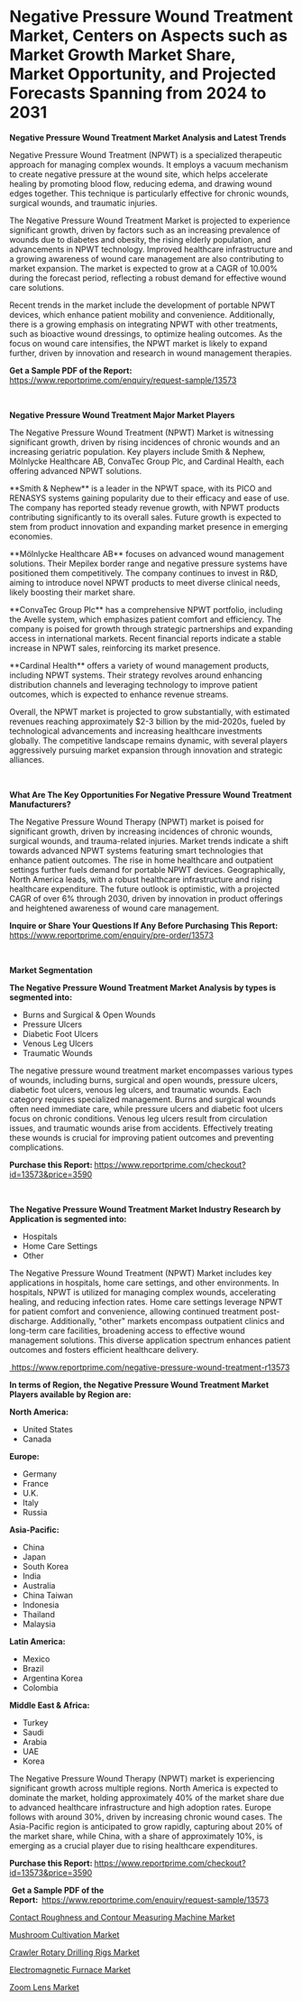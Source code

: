 <p><h1>Negative Pressure Wound Treatment Market, Centers on Aspects such as Market Growth Market Share, Market Opportunity, and Projected Forecasts Spanning from 2024 to 2031</h1></p><p><strong>Negative Pressure Wound Treatment Market Analysis and Latest Trends</strong></p>
<p><p>Negative Pressure Wound Treatment (NPWT) is a specialized therapeutic approach for managing complex wounds. It employs a vacuum mechanism to create negative pressure at the wound site, which helps accelerate healing by promoting blood flow, reducing edema, and drawing wound edges together. This technique is particularly effective for chronic wounds, surgical wounds, and traumatic injuries.</p><p>The Negative Pressure Wound Treatment Market is projected to experience significant growth, driven by factors such as an increasing prevalence of wounds due to diabetes and obesity, the rising elderly population, and advancements in NPWT technology. Improved healthcare infrastructure and a growing awareness of wound care management are also contributing to market expansion. The market is expected to grow at a CAGR of 10.00% during the forecast period, reflecting a robust demand for effective wound care solutions.</p><p>Recent trends in the market include the development of portable NPWT devices, which enhance patient mobility and convenience. Additionally, there is a growing emphasis on integrating NPWT with other treatments, such as bioactive wound dressings, to optimize healing outcomes. As the focus on wound care intensifies, the NPWT market is likely to expand further, driven by innovation and research in wound management therapies.</p></p>
<p><strong>Get a Sample PDF of the Report:&nbsp;</strong> <a href="https://www.reportprime.com/enquiry/request-sample/13573">https://www.reportprime.com/enquiry/request-sample/13573</a></p>
<p>&nbsp;</p>
<p><strong>Negative Pressure Wound Treatment Major Market Players</strong></p>
<p><p>The Negative Pressure Wound Treatment (NPWT) Market is witnessing significant growth, driven by rising incidences of chronic wounds and an increasing geriatric population. Key players include Smith & Nephew, Mölnlycke Healthcare AB, ConvaTec Group Plc, and Cardinal Health, each offering advanced NPWT solutions.</p><p>**Smith & Nephew** is a leader in the NPWT space, with its PICO and RENASYS systems gaining popularity due to their efficacy and ease of use. The company has reported steady revenue growth, with NPWT products contributing significantly to its overall sales. Future growth is expected to stem from product innovation and expanding market presence in emerging economies.</p><p>**Mölnlycke Healthcare AB** focuses on advanced wound management solutions. Their Mepilex border range and negative pressure systems have positioned them competitively. The company continues to invest in R&D, aiming to introduce novel NPWT products to meet diverse clinical needs, likely boosting their market share.</p><p>**ConvaTec Group Plc** has a comprehensive NPWT portfolio, including the Avelle system, which emphasizes patient comfort and efficiency. The company is poised for growth through strategic partnerships and expanding access in international markets. Recent financial reports indicate a stable increase in NPWT sales, reinforcing its market presence.</p><p>**Cardinal Health** offers a variety of wound management products, including NPWT systems. Their strategy revolves around enhancing distribution channels and leveraging technology to improve patient outcomes, which is expected to enhance revenue streams.</p><p>Overall, the NPWT market is projected to grow substantially, with estimated revenues reaching approximately $2-3 billion by the mid-2020s, fueled by technological advancements and increasing healthcare investments globally. The competitive landscape remains dynamic, with several players aggressively pursuing market expansion through innovation and strategic alliances.</p></p>
<p>&nbsp;</p>
<p><strong>What Are The Key Opportunities For Negative Pressure Wound Treatment Manufacturers?</strong></p>
<p><p>The Negative Pressure Wound Therapy (NPWT) market is poised for significant growth, driven by increasing incidences of chronic wounds, surgical wounds, and trauma-related injuries. Market trends indicate a shift towards advanced NPWT systems featuring smart technologies that enhance patient outcomes. The rise in home healthcare and outpatient settings further fuels demand for portable NPWT devices. Geographically, North America leads, with a robust healthcare infrastructure and rising healthcare expenditure. The future outlook is optimistic, with a projected CAGR of over 6% through 2030, driven by innovation in product offerings and heightened awareness of wound care management.</p></p>
<p><strong>Inquire or Share Your Questions If Any Before Purchasing This Report:</strong> <a href="https://www.reportprime.com/enquiry/pre-order/13573">https://www.reportprime.com/enquiry/pre-order/13573</a></p>
<p>&nbsp;</p>
<p><strong>Market Segmentation</strong></p>
<p><strong>The Negative Pressure Wound Treatment Market Analysis by types is segmented into:</strong></p>
<p><ul><li>Burns and Surgical & Open Wounds</li><li>Pressure Ulcers</li><li>Diabetic Foot Ulcers</li><li>Venous Leg Ulcers</li><li>Traumatic Wounds</li></ul></p>
<p><p>The negative pressure wound treatment market encompasses various types of wounds, including burns, surgical and open wounds, pressure ulcers, diabetic foot ulcers, venous leg ulcers, and traumatic wounds. Each category requires specialized management. Burns and surgical wounds often need immediate care, while pressure ulcers and diabetic foot ulcers focus on chronic conditions. Venous leg ulcers result from circulation issues, and traumatic wounds arise from accidents. Effectively treating these wounds is crucial for improving patient outcomes and preventing complications.</p></p>
<p><strong>Purchase this Report:&nbsp;</strong><a href="https://www.reportprime.com/checkout?id=13573&price=3590">https://www.reportprime.com/checkout?id=13573&price=3590</a></p>
<p>&nbsp;</p>
<p><strong>The Negative Pressure Wound Treatment Market Industry Research by Application is segmented into:</strong></p>
<p><ul><li>Hospitals</li><li>Home Care Settings</li><li>Other</li></ul></p>
<p><p>The Negative Pressure Wound Treatment (NPWT) Market includes key applications in hospitals, home care settings, and other environments. In hospitals, NPWT is utilized for managing complex wounds, accelerating healing, and reducing infection rates. Home care settings leverage NPWT for patient comfort and convenience, allowing continued treatment post-discharge. Additionally, "other" markets encompass outpatient clinics and long-term care facilities, broadening access to effective wound management solutions. This diverse application spectrum enhances patient outcomes and fosters efficient healthcare delivery.</p></p>
<p><a href="https://www.reportprime.com/negative-pressure-wound-treatment-r13573">&nbsp;https://www.reportprime.com/negative-pressure-wound-treatment-r13573</a></p>
<p><strong>In terms of Region, the Negative Pressure Wound Treatment Market Players available by Region are:</strong></p>
<p>
    <p> <strong> North America: </strong>
        <ul>
            <li>United States</li>
            <li>Canada</li>
        </ul>
        </p> 
    <p> <strong> Europe: </strong>
        <ul>
            <li>Germany</li>
            <li>France</li>
            <li>U.K.</li>
            <li>Italy</li>
            <li>Russia</li>
        </ul>
        </p> 
    <p> <strong> Asia-Pacific: </strong>
        <ul>
            <li>China</li>
            <li>Japan</li>
            <li>South Korea</li>
            <li>India</li>
            <li>Australia</li>
            <li>China Taiwan</li>
            <li>Indonesia</li>
            <li>Thailand</li>
            <li>Malaysia</li>
        </ul>
        </p> 
    <p> <strong> Latin America: </strong>
        <ul>
            <li>Mexico</li>
            <li>Brazil</li>
            <li>Argentina Korea</li>
            <li>Colombia</li>
        </ul>
        </p> 
    <p> <strong> Middle East & Africa: </strong>
        <ul>
            <li>Turkey</li>
            <li>Saudi</li>
            <li>Arabia</li>
            <li>UAE</li>
            <li>Korea</li>
        </ul>
    </p>
    </p>
<p><p>The Negative Pressure Wound Therapy (NPWT) market is experiencing significant growth across multiple regions. North America is expected to dominate the market, holding approximately 40% of the market share due to advanced healthcare infrastructure and high adoption rates. Europe follows with around 30%, driven by increasing chronic wound cases. The Asia-Pacific region is anticipated to grow rapidly, capturing about 20% of the market share, while China, with a share of approximately 10%, is emerging as a crucial player due to rising healthcare expenditures.</p></p>
<p><strong>Purchase this Report: </strong><a href="https://www.reportprime.com/checkout?id=13573&price=3590">https://www.reportprime.com/checkout?id=13573&price=3590</a></p>
<p>&nbsp;<strong>Get a Sample PDF of the Report:&nbsp;&nbsp;</strong><a href="https://www.reportprime.com/enquiry/request-sample/13573">https://www.reportprime.com/enquiry/request-sample/13573</a></p>
<p><strong></strong></p>
<p><p><a href="https://medium.com/@james.dyer67867/the-market-study-covers-the-contact-roughness-and-contour-measuring-machine-market-across-various-f103fca33193">Contact Roughness and Contour Measuring Machine Market</a></p><p><a href="https://github.com/GenaGaines34/Market-Research-Report-List-1/blob/main/mushroom-cultivation-market.md">Mushroom Cultivation Market</a></p><p><a href="https://medium.com/@james.dyer67867/the-crawler-rotary-drilling-rigs-market-insights-report-offers-an-in-depth-and-thorough-analysis-80ea82e25021">Crawler Rotary Drilling Rigs Market</a></p><p><a href="https://www.linkedin.com/pulse/analyzing-key-drivers-electromagnetic-furnace-market-trends-duite?trackingId=9%2BBM0XqRTcmpCsSCVxy9Vw%3D%3D">Electromagnetic Furnace Market</a></p><p><a href="https://issuu.com/reportprime-2/docs/zoom-lens-market-size-2030.pptx_c1d4d31d8efaf6">Zoom Lens Market</a></p></p>